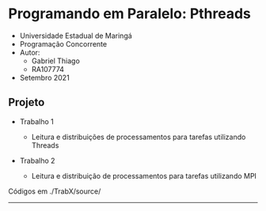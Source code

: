 # Programando em Paralelo: Pthreads

* Universidade Estadual de Maringá
* Programação Concorrente
* Autor:
  * Gabriel Thiago
  * RA107774
* Setembro 2021

## Projeto

* Trabalho 1
  * Leitura e distribuições de processamentos para tarefas utilizando Threads

* Trabalho 2
  * Leitura e distribuição de processamentos para tarefas utilizando MPI

Códigos em ./TrabX/source/

----
